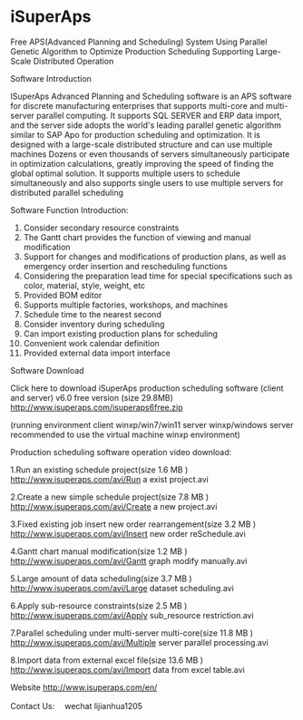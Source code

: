 # iSuperAps

Free APS(Advanced Planning and Scheduling) System Using Parallel Genetic Algorithm to Optimize Production Scheduling  Supporting Large-Scale Distributed Operation

Software Introduction

ISuperAps Advanced Planning and Scheduling software is an APS software for discrete manufacturing enterprises that supports multi-core and multi-server parallel computing. It supports SQL SERVER and ERP data import, and the server side adopts the world's leading parallel genetic algorithm similar to SAP Apo for production scheduling and optimization. It is designed with a large-scale distributed structure and can use multiple machines Dozens or even thousands of servers simultaneously participate in optimization calculations, greatly improving the speed of finding the global optimal solution. It supports multiple users to schedule simultaneously and also supports single users to use multiple servers for distributed parallel scheduling

Software Function Introduction:

1. Consider secondary resource constraints
2. The Gantt chart provides the function of viewing and manual modification
3. Support for changes and modifications of production plans, as well as emergency order insertion and rescheduling functions
4. Considering the preparation lead time for special specifications such as color, material, style, weight, etc
5. Provided BOM editor
6. Supports multiple factories, workshops, and machines
7. Schedule time to the nearest second
8. Consider inventory during scheduling
9. Can import existing production plans for scheduling
10. Convenient work calendar definition
11. Provided external data import interface

Software Download

Click here to download iSuperAps production scheduling software (client and server) v6.0 free version (size 29.8MB)
http://www.isuperaps.com/isuperaps6free.zip

(running environment client winxp/win7/win11 server winxp/windows server recommended to use the virtual machine winxp environment)

Production scheduling software operation video download:

1.Run an existing schedule project(size 1.6 MB )
<a> http://www.isuperaps.com/avi/Run a exist project.avi </a>

2.Create a new simple schedule project(size 7.8 MB )
http://www.isuperaps.com/avi/Create a new project.avi

3.Fixed existing job insert new order rearrangement(size 3.2 MB )
http://www.isuperaps.com/avi/Insert new order reSchedule.avi

4.Gantt chart manual modification(size 1.2 MB )
http://www.isuperaps.com/avi/Gantt graph modify manually.avi

5.Large amount of data scheduling(size 3.7 MB )
http://www.isuperaps.com/avi/Large dataset scheduling.avi

6.Apply sub-resource constraints(size 2.5 MB )
http://www.isuperaps.com/avi/Apply sub_resource restriction.avi

7.Parallel scheduling under multi-server multi-core(size 11.8 MB )
http://www.isuperaps.com/avi/Multiple server parallel processing.avi

8.Import data from external excel file(size 13.6 MB )
http://www.isuperaps.com/avi/Import data from excel table.avi

Website
http://www.isuperaps.com/en/

Contact Us:　
wechat  lijianhua1205


